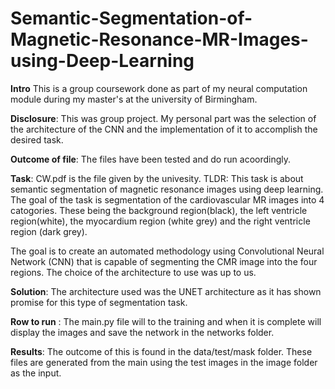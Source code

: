 # Semantic-Segmentation-of-Magnetic-Resonance-MR-Images-using-Deep-Learning

**Intro**
This is a group coursework done as part of my neural computation module during my master's at the university of Birmingham.

**Disclosure**:
This was group project.
My personal part was the selection of the architecture of the CNN and the implementation of it to accomplish the desired task.

**Outcome of file**:
The files have been tested and do run acoordingly.

**Task**:
CW.pdf is the file given by the univesity.
TLDR:
This task is about semantic segmentation of magnetic resonance images using deep learning. The goal of the task is segmentation of the cardiovascular MR images into 4 catogories. These being the background region(black), the left ventricle region(white), the myocardium region (white grey) and the right ventricle region (dark grey).

The goal is to create an automated methodology using Convolutional Neural Network (CNN) that is capable of segmenting the CMR image into the four regions. The choice of the architecture to use was up to us.

**Solution**:
The architecture used was the UNET architecture as it has shown promise for this type of segmentation task.

**Row to run** :
The main.py file will to the training and when it is complete will display the images and save the network in the networks folder.

**Results**:
The outcome of this is found in the data/test/mask folder. These files are generated from the main using the test images in the image folder as the input.
